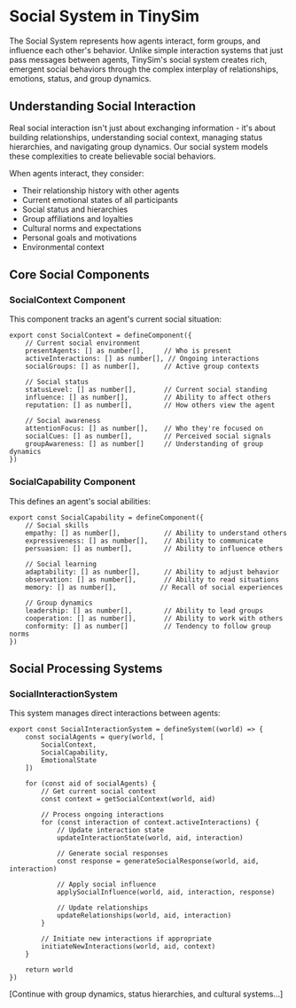 # Social System in TinySim

The Social System represents how agents interact, form groups, and influence each other's behavior. Unlike simple interaction systems that just pass messages between agents, TinySim's social system creates rich, emergent social behaviors through the complex interplay of relationships, emotions, status, and group dynamics.

## Understanding Social Interaction

Real social interaction isn't just about exchanging information - it's about building relationships, understanding social context, managing status hierarchies, and navigating group dynamics. Our social system models these complexities to create believable social behaviors.

When agents interact, they consider:

- Their relationship history with other agents
- Current emotional states of all participants
- Social status and hierarchies
- Group affiliations and loyalties
- Cultural norms and expectations
- Personal goals and motivations
- Environmental context

## Core Social Components

### SocialContext Component

This component tracks an agent's current social situation:

    export const SocialContext = defineComponent({
        // Current social environment
        presentAgents: [] as number[],     // Who is present
        activeInteractions: [] as number[], // Ongoing interactions
        socialGroups: [] as number[],      // Active group contexts

        // Social status
        statusLevel: [] as number[],       // Current social standing
        influence: [] as number[],         // Ability to affect others
        reputation: [] as number[],        // How others view the agent

        // Social awareness
        attentionFocus: [] as number[],    // Who they're focused on
        socialCues: [] as number[],        // Perceived social signals
        groupAwareness: [] as number[]     // Understanding of group dynamics
    })

### SocialCapability Component

This defines an agent's social abilities:

    export const SocialCapability = defineComponent({
        // Social skills
        empathy: [] as number[],           // Ability to understand others
        expressiveness: [] as number[],    // Ability to communicate
        persuasion: [] as number[],        // Ability to influence others

        // Social learning
        adaptability: [] as number[],      // Ability to adjust behavior
        observation: [] as number[],       // Ability to read situations
        memory: [] as number[],           // Recall of social experiences

        // Group dynamics
        leadership: [] as number[],        // Ability to lead groups
        cooperation: [] as number[],       // Ability to work with others
        conformity: [] as number[]         // Tendency to follow group norms
    })

## Social Processing Systems

### SocialInteractionSystem

This system manages direct interactions between agents:

    export const SocialInteractionSystem = defineSystem((world) => {
        const socialAgents = query(world, [
            SocialContext,
            SocialCapability,
            EmotionalState
        ])

        for (const aid of socialAgents) {
            // Get current social context
            const context = getSocialContext(world, aid)

            // Process ongoing interactions
            for (const interaction of context.activeInteractions) {
                // Update interaction state
                updateInteractionState(world, aid, interaction)

                // Generate social responses
                const response = generateSocialResponse(world, aid, interaction)

                // Apply social influence
                applySocialInfluence(world, aid, interaction, response)

                // Update relationships
                updateRelationships(world, aid, interaction)
            }

            // Initiate new interactions if appropriate
            initiateNewInteractions(world, aid, context)
        }

        return world
    })

[Continue with group dynamics, status hierarchies, and cultural systems...]
